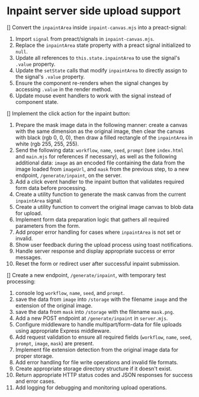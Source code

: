 # Inpaint server side upload support

[] Convert the `inpaintArea` inside `inpaint-canvas.mjs` into a preact-signal:
1. Import `signal` from preact/signals in `inpaint-canvas.mjs`.
2. Replace the `inpaintArea` state property with a preact signal initialized to `null`.
3. Update all references to `this.state.inpaintArea` to use the signal's `.value` property.
4. Update the `setState` calls that modify `inpaintArea` to directly assign to the signal's `.value` property.
5. Ensure the component re-renders when the signal changes by accessing `.value` in the render method.
6. Update mouse event handlers to work with the signal instead of component state.

[] Implement the click action for the inpaint button:
1. Prepare the mask image data in the following manner: create a canvas with the same dimension as the original image, then clear the canvas with black (rgb 0, 0, 0), then draw a filled rectangle of the `inpaintArea` in white (rgb 255, 255, 255).
2. Send the following data: `workflow`, `name`, `seed`, `prompt` (see `index.html` and `main.mjs` for references if necessary), as well as the following additional data: `image` as an encoded file containing the data from the image loaded from `imageUrl`, and `mask` from the previous step, to a new endpoint, `/generate/inpaint`, on the server.
3. Add a click event handler to the inpaint button that validates required form data before processing.
4. Create a utility function to generate the mask canvas from the current `inpaintArea` signal.
5. Create a utility function to convert the original image canvas to blob data for upload.
6. Implement form data preparation logic that gathers all required parameters from the form.
7. Add proper error handling for cases where `inpaintArea` is not set or invalid.
8. Show user feedback during the upload process using toast notifications.
9. Handle server response and display appropriate success or error messages.
10. Reset the form or redirect user after successful inpaint submission.

[] Create a new endpoint, `/generate/inpaint`, with temporary test processing:
1. console log `workflow`, `name`, `seed`, and `prompt`.
2. save the data from `image` into `/storage` with the filename `image` and the extension of the original image.
3. save the data from `mask` into `/storage` with the filename `mask.png`.
4. Add a new POST endpoint at `/generate/inpaint` in `server.mjs`.
5. Configure middleware to handle multipart/form-data for file uploads using appropriate Express middleware.
6. Add request validation to ensure all required fields (`workflow`, `name`, `seed`, `prompt`, `image`, `mask`) are present.
7. Implement file extension detection from the original image data for proper storage.
8. Add error handling for file write operations and invalid file formats.
9. Create appropriate storage directory structure if it doesn't exist.
10. Return appropriate HTTP status codes and JSON responses for success and error cases.
11. Add logging for debugging and monitoring upload operations.

